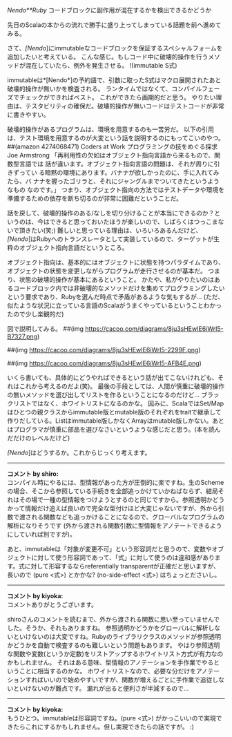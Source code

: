 *Nendo**Ruby* コードブロックに副作用が混在するかを検出できるかどうか

先日のScalaの本からの流れで勝手に盛り上ってしまっている話題を前へ進めてみる。

さて、*[Nendo*]にimmutableなコードブロックを保証するスペシャルフォームを追加したいと考えている。
こんな感じ。もしコード中に破壊的操作を行うメソッドが混在していたら、例外を発生させる。
!(immutable S式)

immutableは*[Nendo*]の予約語で、引数に取ったS式はマクロ展開されたあと破壊的操作が無いかを検査される。
ランタイムではなくて、コンパイルフェーズでチェックができればベスト。
これができたら画期的だと思う。
やりたい理由は、テスタビリティの確保だ。破壊的操作が無いコードはテストコードが非常に書きやすい。

破壊的操作があるプログラムは、環境を用意するのも一苦労だ。
以下の引用は、テスト環境を用意するのが大変という話を説明するのにもってこいのやつ。
 ##(amazon 4274068471)  Coders at Work プログラミングの技をめぐる探求
  Joe Armstrong
   「再利用性の欠如はオブジェクト指向言語から来るもので、関数型言語では
   話が違います。オブジェクト指向言語の問題は、それが周りに引きずってい
   る暗黙の環境にあります。バナナが欲しかったのに、手に入れてみたら、バ
   ナナを握ったゴリラと、それにジャングルまでついてきたというようなもの
   なのです。」
つまり、オブジェクト指向の方法ではテストデータや環境を準備するための依存を断ち切るのが非常に困難だということだ。

話を戻して、破壊的操作のある/なしを切り分けることが本当にできるのか？というのは、今はできると思っておいたほうが楽しいので、しばらくはつっこまないで頂きたい(笑;)
難しいと思っている理由は、いろいろあるんだけど、*[Nendo*]はRubyへのトランスレータとして実装しているので、ターゲットが生粋のオブジェクト指向言語だというところ。

オブジェクト指向は、基本的にはオブジェクトに状態を持つパラダイムであり、オブジェクトの状態を変更しながらプログラムが走行させるのが基本だ。
つまり、状態の破壊的操作が基本にあるということ。
かたや、私がやりたいのはあるコードブロック内では非破壊的なメソッドだけを集めてプログラミングしたいという要求であり、Rubyを選んだ時点で矛盾があるような気もするが…
(ただ、似たような状況に立っている言語のScalaがうまくやっているということわかったので少し楽観的だ)

図で説明してみる。
 ##(img https://cacoo.com/diagrams/8ju3sHEwIE6iWrI5-B7327.png)

 ##(img https://cacoo.com/diagrams/8ju3sHEwIE6iWrI5-2299F.png)

 ##(img https://cacoo.com/diagrams/8ju3sHEwIE6iWrI5-AFB4E.png)

いくら書いても、具体的にどうやればできるという話が出てこないけれども、それはこれから考えるのだよ(笑)。
最後の手段としては、人間が慎重に破壊的操作の無いメソッドを選び出してリストを作るということになるのだけど…
ブラックリストではなく、ホワイトリストになるのかな。
因みに、ScalaではSet/Mapはひとつの親クラスからimmutable版とmutable版のそれぞれをtraitで継承して作りだしている。Listはimmutable版しかなくArrayはmutable版しかない。あとはプログラマが慎重に部品を選びなさいというような感じだと思う。(本を読んだだけのレベルだけど)

*[Nendo*]はどうするか。これからじっくり考えます。



---

**コメント by shiro:**  
コンパイル時にやるには、型情報があった方が圧倒的に楽ですね。生のSchemeの場合、そこから参照している手続きを全部追っかけていかねばならず、結局それはその場で一種の型情報をつけようとするのと同じですから。参照透明かどうかって情報だけ追えば良いので完全な型付けほど大変じゃないですが、外から引数で渡される関数なども追っかけることになるので、グローバルなプログラムの解析になりそうです (外から渡される関数引数に型情報をアノテートできるようにしていれば別ですが)。

あと、immutableは「対象が変更不可」という形容詞だと思うので、変数やオブジェクトに対して使う形容詞であって、「式」に対して使うのは違和感があります。式に対して形容するならreferentially transparentが正確だと思いますが、長いので (pure <式>) とかかな? (no-side-effect <式>) はちょっとださいし。


---

**コメント by kiyoka:**  
コメントありがとうございます。

shiroさんのコメントを読むまで、外から渡される関数に思い至っていませんでした。そうか、それもありますね。
参照透明かどうかをグローバルに解析しないといけないのは大変ですね。Rubyのライブラリクラスのメソッドが参照透明かどうかを自動で検査するのも難しいという問題もあります。
やはり参照透明な関数や変数(というか定数)をリストアップするホワイトリスト方式が有力なのかもしれません。
それはある意味、型情報のアノテーションを手作業でやるということに相当するのかな。
ホワイトリストなので、必要な分だけをアノテーションすればいいので始めやすいですが、関数が増えるごとに手作業で追従しないといけないのが難点です。
漏れが出ると便利さが半減するので…



---

**コメント by kiyoka:**  
もうひとつ。immutableは形容詞ですね。(pure <式>) がかっこいいので実現できたらこれにするかもしれません。但し実現できたらの話ですが。 :)
